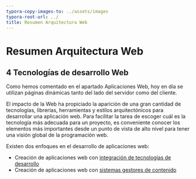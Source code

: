 ```yaml
---
typora-copy-images-to: ../assets/images
typora-root-url: ../
title: Resumen Arquitectura Web
---
```


# Resumen Arquitectura Web

## 4 Tecnologías de desarrollo Web

Como hemos comentado en el apartado Aplicaciones Web, hoy en día se  utilizan páginas dinámicas tanto del lado del servidor como del cliente.

El impacto de la Web ha propiciado la aparición de una gran cantidad  de tecnologías, librerías, herramientas y estilos arquitectónicos para  desarrollar una aplicación web. Para facilitar la tarea de escoger cuál  es la tecnología más adecuada para un proyecto, es conveniente conocer  los elementos más importantes desde un punto de vista de alto nivel para tener una visión global de la programación web.

Existen dos enfoques en el desarrollo de aplicaciones web:

- Creación de aplicaciones web con [integración de tecnologías de desarrollo](https://victorponz.github.io/Ciberseguridad-PePS/tema1/http/2020/11/04/Arquitectura-web-Conceptos-generales.html#41-integración-de-tecnologías-de-desarrollo)
- Creación de aplicaciones web con [sistemas gestores de contenido](https://victorponz.github.io/Ciberseguridad-PePS/tema1/http/2020/11/04/Arquitectura-web-Conceptos-generales.html#42-sistemas-gestores-de-contenido-cms)
